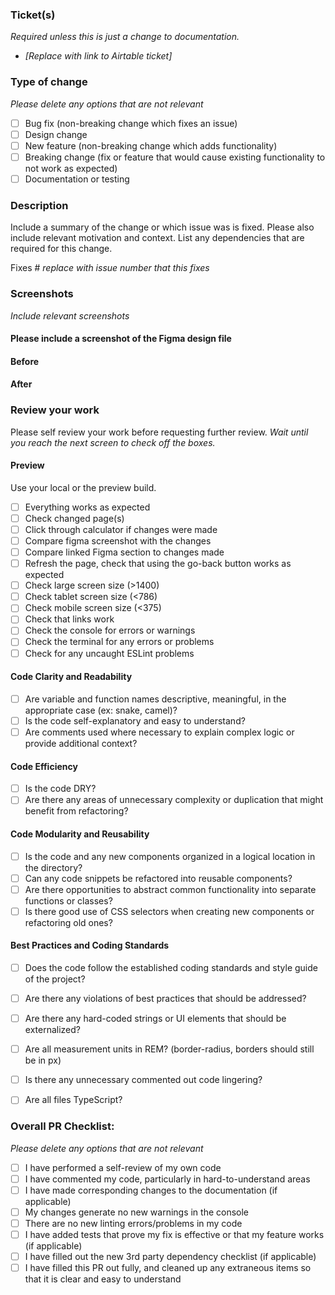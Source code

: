 ### Ticket(s)

_Required unless this is just a change to documentation._

- _[Replace with link to Airtable ticket]_

### Type of change

_Please delete any options that are not relevant_

- [ ] Bug fix (non-breaking change which fixes an issue)
- [ ] Design change
- [ ] New feature (non-breaking change which adds functionality)
- [ ] Breaking change (fix or feature that would cause existing functionality to not work as expected)
- [ ] Documentation or testing

### Description

Include a summary of the change or which issue was is fixed. Please also include relevant motivation and context. List any dependencies that are required for this change.

Fixes # _replace with issue number that this fixes_

### Screenshots

_Include relevant screenshots_

#### Please include a screenshot of the Figma design file

#### Before

#### After

### Review your work
Please self review your work before requesting further review. _Wait until you reach the next screen to check off the boxes._

#### Preview
Use your local or the preview build.

- [ ] Everything works as expected
- [ ] Check changed page(s)
- [ ] Click through calculator if changes were made
- [ ] Compare figma screenshot with the changes
- [ ] Compare linked Figma section to changes made
- [ ] Refresh the page, check that using the go-back button works as expected
- [ ] Check large screen size (>1400)
- [ ] Check tablet screen size (<786)
- [ ] Check mobile screen size (<375)
- [ ] Check that links work
- [ ] Check the console for errors or warnings
- [ ] Check the terminal for any errors or problems
- [ ] Check for any uncaught ESLint problems

#### Code Clarity and Readability
- [ ] Are variable and function names descriptive, meaningful, in the appropriate case (ex: snake, camel)?
- [ ] Is the code self-explanatory and easy to understand?
- [ ] Are comments used where necessary to explain complex logic or provide additional context?

#### Code Efficiency
- [ ] Is the code DRY?
- [ ] Are there any areas of unnecessary complexity or duplication that might benefit from refactoring?

#### Code Modularity and Reusability
- [ ] Is the code and any new components organized in a logical location in the directory?
- [ ] Can any code snippets be refactored into reusable components?
- [ ] Are there opportunities to abstract common functionality into separate functions or classes?
- [ ] Is there good use of CSS selectors when creating new components or refactoring old ones?

#### Best Practices and Coding Standards
- [ ] Does the code follow the established coding standards and style guide of the project?
- [ ] Are there any violations of best practices that should be addressed?
- [ ] Are there any hard-coded strings or UI elements that should be externalized?
- [ ] Are all measurement units in REM? (border-radius, borders should still be in px)
- [ ] Is there any unnecessary commented out code lingering?
- [ ] Are all files TypeScript?


### Overall PR Checklist:

_Please delete any options that are not relevant_

- [ ] I have performed a self-review of my own code
- [ ] I have commented my code, particularly in hard-to-understand areas
- [ ] I have made corresponding changes to the documentation (if applicable)
- [ ] My changes generate no new warnings in the console
- [ ] There are no new linting errors/problems in my code
- [ ] I have added tests that prove my fix is effective or that my feature works (if applicable)
- [ ] I have filled out the new 3rd party dependency checklist (if applicable)
- [ ] I have filled this PR out fully, and cleaned up any extraneous items so that it is clear and easy to understand
